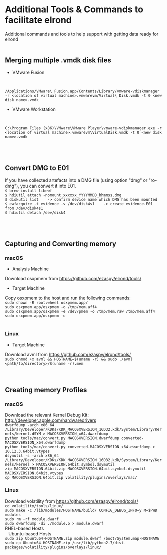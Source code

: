 # Additional Tools & Commands to facilitate elrond

Additional commands and tools to help support with getting data ready for elrond
<br><br>

## Merging multiple .vmdk disk files

* VMware Fusion
<br>

`/Applications/VMware\ Fusion.app/Contents/Library/vmware-vdiskmanager -r <location of virtual machine>.vmwarevm/Virtual\ Disk.vmdk -t 0 <new disk name>.vmdk`

* VMware Workstation
<br>

`C:\Program Files (x86)\VMware\VMware Player\vmware-vdiskmanager.exe -r <location of virtual machine>.vmwarevm\VirtualDisk.vmdk -t 0 <new disk name>.vmdk`
<br><br><br><br>

## Convert DMG to E01

If you have collected artefacts into a DMG file (using option "dmg" or "ro-dmg"), you can convert it into E01.<br>
`$ brew install libewf`<br>
`$ hdiutil attach -nomount xxxxxx_YYYYMMDD_hhmmss.dmg`<br>
`$ diskutil list    -> confirm device name which DMG has been mounted`<br>
`$ ewfacquire -t evidence -v /dev/disk4s1    -> create evidence.E01 from /dev/disk4s1`<br>
`$ hdiutil detach /dev/disk4`
<br><br><br><br>

## Capturing and Converting memory

### macOS

* Analysis Machine

Download osxpmem from https://github.com/ezaspy/elrond/tools/<br>

* Target Machine

Copy osxpmem to the host and run the following commands:<br>
`sudo chown -R root:wheel osxpmem.app/`<br>
`sudo osxpmem.app/osxpmem -o /tmp/mem.aff4`<br>
`sudo osxpmem.app/osxpmem -e /dev/pmem -o /tmp/mem.raw /tmp/mem.aff4`<br>
`sudo osxpmem.app/osxpmem -u`
<br><br>

### Linux

 * Target Machine<br>

Download avml from https://github.com/ezaspy/elrond/tools/<br>
`sudo chmod +x avml && HOSTNAME=$(uname -r) && sudo ./avml <path/to/directory>/$(uname -r).mem`
<br><br><br>

## Creating memory Profiles

### macOS

Download the relevant Kernel Debug Kit: http://developer.apple.com/hardwaredrivers<br>
`dwarfdump -arch x86_64 /Library/Developer/KDKs/KDK_MACOSXVERSION_16D32.kdk/System/Library/Kernels/kernel.dSYM > MACOSXVERSION_x64.dwarfdump`<br>
`python tools/mac/convert.py MACOSXVERSION.dwarfdump converted-MACOSXVERSION_x64.dwarfdump`<br>
`python tools/mac/convert.py converted-MACOSXVERSION_x64.dwarfdump > 10.12.3.64bit.vtypes`<br>
`dsymutil -s -arch x86_64 /Library/Developer/KDKs/KDK_MACOSXVERSION_16D32.kdk/System/Library/Kernels/kernel > MACOSXVERSION.64bit.symbol.dsymutil`<br>
`zip MACOSXVERSION.64bit.zip MACOSXVERSION.64bit.symbol.dsymutil MACOSXVERSION.64bit.vtypes`<br>
`cp MACOSXVERSION.64bit.zip volatility/plugins/overlays/mac/`<br>

### Linux

Download volatility from https://github.com/ezaspy/elrond/tools/<br>
`cd volatility/tools/linux/`<br>
`sudo make -C /lib/modules/HOSTNAME/build/ CONFIG_DEBUG_INFO=y M=$PWD modules`<br>
`sudo rm -rf module.dwarf`<br>
`sudo dwarfdump -di ./module.o > module.dwarf`<br>
RHEL-based Hosts<br>
``
``
Ubuntu-based Hosts<br>
`sudo zip Ubuntu64-HOSTNAME.zip module.dwarf /boot/System.map-HOSTNAME`<br>
`sudo cp Ubuntu64-HOSTNAME.zip /usr/lib/python2.7/dist-packages/volatility/plugins/overlays/linux/`<br>
<br><br>

